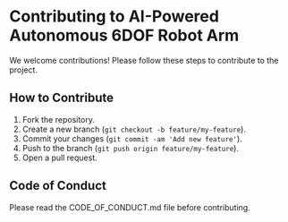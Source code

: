 # Contributing to AI-Powered Autonomous 6DOF Robot Arm

We welcome contributions! Please follow these steps to contribute to the project.

## How to Contribute
1. Fork the repository.
2. Create a new branch (`git checkout -b feature/my-feature`).
3. Commit your changes (`git commit -am 'Add new feature'`).
4. Push to the branch (`git push origin feature/my-feature`).
5. Open a pull request.

## Code of Conduct
Please read the CODE_OF_CONDUCT.md file before contributing.
